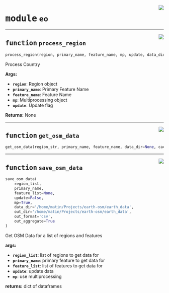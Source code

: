 <!-- markdownlint-disable -->

<a href="https://github.com/pypsa-meets-earth/earth-osm/blob/main/earth_osm/eo.py#L0"><img align="right" style="float:right;" src="https://img.shields.io/badge/-source-cccccc?style=flat-square"></a>

# <kbd>module</kbd> `eo`





---

<a href="https://github.com/pypsa-meets-earth/earth-osm/blob/main/earth_osm/eo.py#L29"><img align="right" style="float:right;" src="https://img.shields.io/badge/-source-cccccc?style=flat-square"></a>

## <kbd>function</kbd> `process_region`

```python
process_region(region, primary_name, feature_name, mp, update, data_dir)
```

Process Country 



**Args:**
 
 - <b>`region`</b>:  Region object 
 - <b>`primary_name`</b>:  Primary Feature Name 
 - <b>`feature_name`</b>:  Feature Name 
 - <b>`mp`</b>:  Multiprocessing object 
 - <b>`update`</b>:  Update flag 



**Returns:**
 None 


---

<a href="https://github.com/pypsa-meets-earth/earth-osm/blob/main/earth_osm/eo.py#L94"><img align="right" style="float:right;" src="https://img.shields.io/badge/-source-cccccc?style=flat-square"></a>

## <kbd>function</kbd> `get_osm_data`

```python
get_osm_data(region_str, primary_name, feature_name, data_dir=None, cached=True)
```






---

<a href="https://github.com/pypsa-meets-earth/earth-osm/blob/main/earth_osm/eo.py#L129"><img align="right" style="float:right;" src="https://img.shields.io/badge/-source-cccccc?style=flat-square"></a>

## <kbd>function</kbd> `save_osm_data`

```python
save_osm_data(
    region_list,
    primary_name,
    feature_list=None,
    update=False,
    mp=True,
    data_dir='/home/matin/Projects/earth-osm/earth_data',
    out_dir='/home/matin/Projects/earth-osm/earth_data',
    out_format='csv',
    out_aggregate=True
)
```

Get OSM Data for a list of regions and features 

**args:**
 
 - <b>`region_list`</b>:  list of regions to get data for 
 - <b>`primary_name`</b>:  primary feature to get data for 
 - <b>`feature_list`</b>:  list of features to get data for 
 - <b>`update`</b>:  update data 
 - <b>`mp`</b>:  use multiprocessing 

**returns:**
 dict of dataframes 


